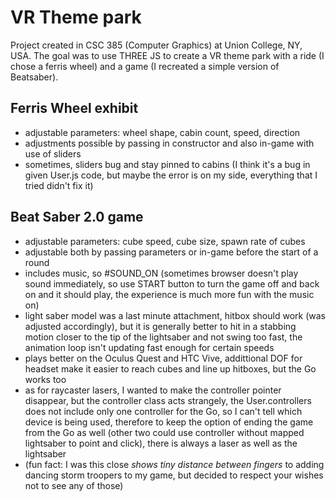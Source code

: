# VR Theme park

Project created in CSC 385 (Computer Graphics) at Union College, NY, USA. The goal was to use THREE JS to create a VR theme park with a ride (I chose a ferris wheel) and a game (I recreated a simple version of Beatsaber).

## Ferris Wheel exhibit
- adjustable parameters: wheel shape, cabin count, speed, direction
- adjustments possible by passing in constructor and also in-game with use of sliders
- sometimes, sliders bug and stay pinned to cabins (I think it's a bug in given User.js code, but maybe the error is on my side, everything that I tried didn't fix it)

## Beat Saber 2.0 game
- adjustable parameters: cube speed, cube size, spawn rate of cubes
- adjustable both by passing parameters or in-game before the start of a round
- includes music, so #SOUND_ON (sometimes browser doesn't play sound immediately, so use START button to turn the game off and back on and it should play, the experience is much more fun with the music on)
- light saber model was a last minute attachment, hitbox should work (was adjusted accordingly), but it is generally better to hit in a stabbing motion closer to the tip of the lightsaber and not swing too fast, the animation loop isn't updating fast enough for certain speeds
- plays better on the Oculus Quest and HTC Vive, addittional DOF for headset make it easier to reach cubes and line up hitboxes, but the Go works too
- as for raycaster lasers, I wanted to make the controller pointer disappear, but the controller class acts strangely, the User.controllers does not include only one
controller for the Go, so I can't tell which device is being used, therefore to keep the option of ending the game from the Go as well (other two could use controller without mapped lightsaber to point and click), there is always a laser as well as the lightsaber
- (fun fact: I was this close *shows tiny distance between fingers* to adding dancing storm troopers to my game, but decided to respect your wishes not to see any of those)

